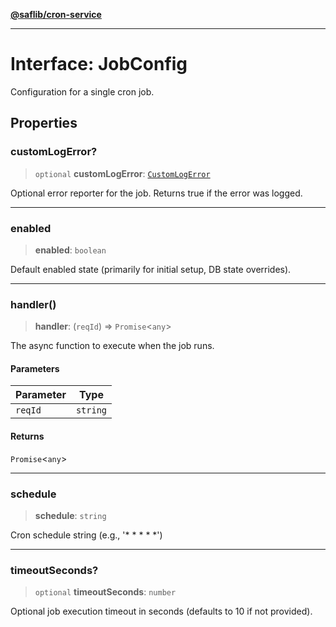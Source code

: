 [**@saflib/cron-service**](../index.md)

***

# Interface: JobConfig

Configuration for a single cron job.

## Properties

### customLogError?

> `optional` **customLogError**: [`CustomLogError`](../type-aliases/CustomLogError.md)

Optional error reporter for the job. Returns true if the error was logged.

***

### enabled

> **enabled**: `boolean`

Default enabled state (primarily for initial setup, DB state overrides).

***

### handler()

> **handler**: (`reqId`) => `Promise`\<`any`\>

The async function to execute when the job runs.

#### Parameters

| Parameter | Type |
| ------ | ------ |
| `reqId` | `string` |

#### Returns

`Promise`\<`any`\>

***

### schedule

> **schedule**: `string`

Cron schedule string (e.g., '* * * * *')

***

### timeoutSeconds?

> `optional` **timeoutSeconds**: `number`

Optional job execution timeout in seconds (defaults to 10 if not provided).
